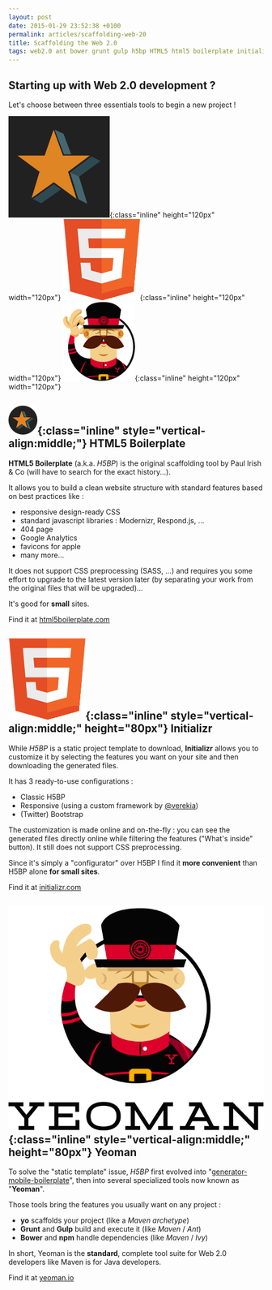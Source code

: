 ```yaml
---
layout: post
date: 2015-01-29 23:52:38 +0100
permalink: articles/scaffolding-web-20
title: Scaffolding the Web 2.0
tags: web2.0 ant bower grunt gulp h5bp HTML5 html5 boilerplate initializr java maven npm sass scaffolding yeoman yo
---
```


## Starting up with Web 2.0 development ?

Let's choose between three essentials tools to begin a new project !

![h5bp](/assets/blog/h5bp.png){:class="inline" height="120px" width="120px"} ![initializr](/assets/blog/html5-logo-165.png){:class="inline" height="120px" width="120px"} ![yeoman](/assets/blog/yeoman.png){:class="inline" height="120px" width="120px"}

## ![H5BP logo (star)](/assets/blog/h5bp-logo.png){:class="inline" style="vertical-align:middle;"} HTML5 Boilerplate

**HTML5 Boilerplate** (a.k.a. _H5BP_) is the original scaffolding tool by Paul Irish & Co (will have to search for the exact history...).

It allows you to build a clean website structure with standard features based on best practices like :

- responsive design-ready CSS
- standard javascript libraries : Modernizr, Respond.js, ...
- 404 page
- Google Analytics
- favicons for apple
- many more...

It does not support CSS preprocessing (SASS, ...) and requires you some effort to upgrade to the latest version later (by separating your work from the original files that will be upgraded)...

It's good for **small** sites.

Find it at [html5boilerplate.com](http://html5boilerplate.com)


## ![Initializr logo](/assets/blog/html5-logo-165.png){:class="inline" style="vertical-align:middle;" height="80px"} Initializr

While _H5BP_ is a static project template to download, **Initializr** allows you to customize it by selecting the features you want on your site and then downloading the generated files.

It has 3 ready-to-use configurations :

- Classic H5BP
- Responsive (using a custom framework by [@verekia](https://github.com/verekia))
- (Twitter) Bootstrap

The customization is made online and on-the-fly : you can see the generated files directly online while filtering the features ("What's inside" button).
It still does not support CSS preprocessing.

Since it's simply a "configurator" over H5BP I find it **more convenient** than H5BP alone **for small sites**.

Find it at [initializr.com](http://www.initializr.com)


## ![Yeoman logo](/assets/blog/yeoman-1.svg){:class="inline" style="vertical-align:middle;" height="80px"} Yeoman

To solve the "static template" issue, _H5BP_ first evolved into "[generator-mobile-boilerplate](https://github.com/h5bp/generator-mobile-boilerplate)", then into several specialized tools now known as "**Yeoman**".

Those tools bring the features you usually want on any project :

- **yo** scaffolds your project (like a _Maven archetype_)
- **Grunt** and **Gulp** build and execute it (like _Maven_ / _Ant_)
- **Bower** and **npm** handle dependencies (like _Maven_ / _Ivy_)

In short, Yeoman is the **standard**, complete tool suite for Web 2.0 developers like Maven is for Java developers.

Find it at [yeoman.io](http://yeoman.io)
